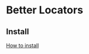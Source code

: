 # Better Locators

## Install
[How to install](https://github.com/uurha/BetterPluginCollection/wiki/How-to-install)
